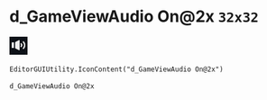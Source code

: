 # d_GameViewAudio On@2x `32x32`
<img src="/img/d_GameViewAudio%20On@2x.png" width=32 height=32>

``` CSharp
EditorGUIUtility.IconContent("d_GameViewAudio On@2x")
```
```
d_GameViewAudio On@2x
```
